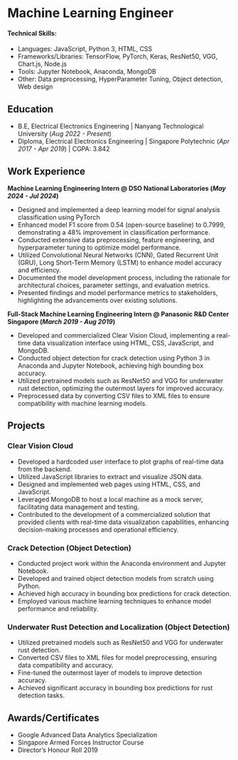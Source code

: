 # Machine Learning Engineer

#### Technical Skills:
- Languages: JavaScript, Python 3, HTML, CSS
- Frameworks/Libraries: TensorFlow, PyTorch, Keras, ResNet50, VGG, Chart.js, Node.js
- Tools: Jupyter Notebook, Anaconda, MongoDB
- Other: Data preprocessing, HyperParameter Tuning, Object detection, Web design

## Education
- B.E, Electrical Electronics Engineering | Nanyang Technological University (_Aug 2022 - Present_)							       		
- Diploma, Electrical Electronics Engineering | Singapore Polytechnic (_Apr 2017 - Apr 2019_) | CGPA: 3.842	 			        		

## Work Experience
**Machine Learning Engineering Intern @ DSO National Laboratories (_May 2024 - Jul 2024_)**
- Designed and implemented a deep learning model for signal analysis classification using PyTorch
- Enhanced model F1 score from 0.54 (open-source baseline) to 0.7999, demonstrating a 48% improvement in classification performance.
- Conducted extensive data preprocessing, feature engineering, and hyperparameter tuning to optimize model performance.
- Utilized Convolutional Neural Networks (CNN), Gated Recurrent Unit (GRU), Long Short-Term Memory (LSTM) to enhance model accuracy and efficiency.
- Documented the model development process, including the rationale for architectural choices, parameter settings, and evaluation metrics.
- Presented findings and model performance metrics to stakeholders, highlighting the advancements over existing solutions.

**Full-Stack Machine Learning Engineering Intern @ Panasonic R&D Center Singapore (_March 2019 - Aug 2019_)**
- Developed and commercialized Clear Vision Cloud, implementing a real-time data visualization interface using HTML, CSS, JavaScript, and MongoDB.
- Conducted object detection for crack detection using Python 3 in Anaconda and Jupyter Notebook, achieving high bounding box accuracy.
- Utilized pretrained models such as ResNet50 and VGG for underwater rust detection, optimizing the outermost layers for improved accuracy.
- Preprocessed data by converting CSV files to XML files to ensure compatibility with machine learning models.

## Projects
### Clear Vision Cloud
- Developed a hardcoded user interface to plot graphs of real-time data from the backend.
- Utilized JavaScript libraries to extract and visualize JSON data.
- Designed and implemented web pages using HTML, CSS, and JavaScript.
- Leveraged MongoDB to host a local machine as a mock server, facilitating data management and testing.
- Contributed to the development of a commercialized solution that provided clients with real-time data visualization capabilities, enhancing decision-making processes and operational efficiency.

### Crack Detection (Object Detection)
- Conducted project work within the Anaconda environment and Jupyter Notebook.
- Developed and trained object detection models from scratch using Python.
- Achieved high accuracy in bounding box predictions for crack detection.
- Employed various machine learning techniques to enhance model performance and reliability.

### Underwater Rust Detection and Localization (Object Detection)
- Utilized pretrained models such as ResNet50 and VGG for underwater rust detection.
- Converted CSV files to XML files for model preprocessing, ensuring data compatibility and accuracy.
- Fine-tuned the outermost layer of models to improve detection accuracy.
- Achieved significant accuracy in bounding box predictions for rust detection tasks.

## Awards/Certificates
- Google Advanced Data Analytics Specialization
- Singapore Armed Forces Instructor Course
- Director’s Honour Roll 2019


